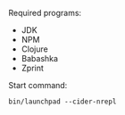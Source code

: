 Required programs:

 - JDK
 - NPM
 - Clojure
 - Babashka
 - Zprint

Start command:

`bin/launchpad --cider-nrepl`